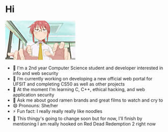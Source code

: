 # Hi
![](https://github.com/Noodulz/Noodulz/blob/master/kobayashiprogramming.gif)
- 👺 I'm a 2nd year Computer Science student and developer interested in info and web security
- 🔭 I’m currently working on developing a new official web portal for UFSIT and completing CS50 as well as other projects
- 🌱 At the moment I'm learning C, C++, ethical hacking, and web application security
- 💬 Ask me about good ramen brands and great films to watch and cry to
- 😄 Pronouns: She/her
- ⚡ Fun fact: I really really really like noodles
- 🤠 This thingy's going to change soon but for now, I'll finish by mentioning I am really hooked on Red Dead Redemption 2 right now
